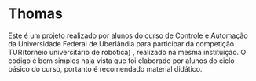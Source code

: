 # Thomas

Este é um projeto realizado por alunos do curso de Controle e Automação da Universidade Federal de Uberlândia
para participar da competição TUR(torneio universitário de robotica) , realizado na mesma instituição.
O codigo é bem simples haja vista que foi elaborado por alunos do ciclo básico do curso, portanto é recomendado
material didático.
